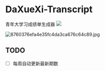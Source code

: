 # DaXueXi-Transcript
青年大学习成绩单生成器
![](https://www.lofter.com/genBitmaxImage?url=https://dxx.nyac.at)

![8760376efa4e35fc4da3ca676c64c89.jpg](https://i.loli.net/2021/03/23/VbiB1Clz5aOkrZR.jpg)

## TODO
- [ ] 每周自动更新最新期数
